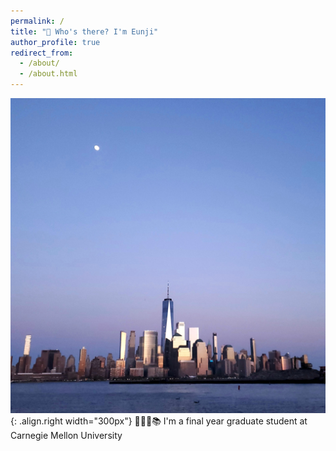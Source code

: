 ```yaml
---
permalink: /
title: "🚪 Who's there? I'm Eunji"
author_profile: true
redirect_from: 
  - /about/
  - /about.html
---
```



![Illustration of combining vision and language modalities](/images/NewYork.jpg){:  .align.right  width="300px"}
🙋🏻‍♀️📚 I'm a final year graduate student at Carnegie Mellon University
